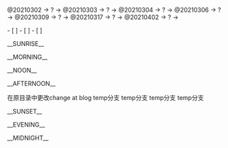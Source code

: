 <link rel="stylesheet"  type="text/css" href="s-activity.css"/>
<p class="todo">@20210302 → ? → @20210303 → ? → @20210304 → ? → @20210306 → ? → @20210309 → ? → @20210317 → ? → @20210402 → ? → </p>
- [ ]  
- [ ]  
- [ ]  

<p class="tb">__SUNRISE__</p>
<p class="tb">__MORNING__</p>
<p class="tb">__NOON__</p>
<p class="tb">__AFTERNOON__</p>
在原目录中更改change at blog
temp分支
temp分支
temp分支
temp分支
<p class="tb">__SUNSET__</p>
<p class="tb">__EVENING__</p>
<p class="tb">__MIDNIGHT__</p>
